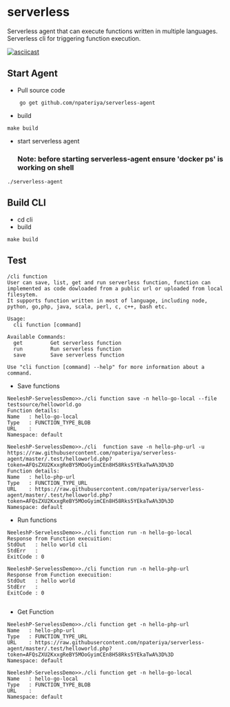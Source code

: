 # serverless
Serverless agent that can execute functions written in multiple languages. 
Serverless cli for triggering function execution.

[![asciicast](https://asciinema.org/a/7uozu03v844frxn3xpnvxm53u.png)](https://asciinema.org/a/7uozu03v844frxn3xpnvxm53u)

## Start Agent
- Pull source code 
```
    go get github.com/npateriya/serverless-agent
```
- build 
```
make build
```

- start serverless agent
  ### Note: before starting serverless-agent ensure 'docker ps' is working on shell ###
```
./serverless-agent
```

## Build CLI
- cd cli
- build 
```
make build
```

## Test
```
/cli function 
User can save, list, get and run serverless function, function can implemented as code dowloaded from a public url or uploaded from local filesytem.
It supports function written in most of language, including node, python, go,php, java, scala, perl, c, c++, bash etc.

Usage:
  cli function [command]

Available Commands:
  get         Get serverless function
  run         Run serverless function
  save        Save serverless function

Use "cli function [command] --help" for more information about a command.
```

- Save functions

```
NeeleshP-ServelessDemo>>./cli function save -n hello-go-local --file testsource/helloworld.go
Function details:
Name   : hello-go-local
Type   : FUNCTION_TYPE_BLOB 
URL    :  
Namespace: default

NeeleshP-ServelessDemo>>./cli  function save -n hello-php-url -u https://raw.githubusercontent.com/npateriya/serverless-agent/master/.test/helloworld.php?token=AFQsZXU2KxxgReBY5MOoGyimCEn8H58Rks5YEkaTwA%3D%3D
Function details:
Name   : hello-php-url
Type   : FUNCTION_TYPE_URL 
URL    : https://raw.githubusercontent.com/npateriya/serverless-agent/master/.test/helloworld.php?token=AFQsZXU2KxxgReBY5MOoGyimCEn8H58Rks5YEkaTwA%3D%3D 
Namespace: default

```


- Run functions

```
NeeleshP-ServelessDemo>>./cli function run -n hello-go-local
Response from Function execuition:
StdOut   : hello world cli
StdErr   :  
ExitCode : 0 

NeeleshP-ServelessDemo>>./cli function run -n hello-php-url
Response from Function execuition:
StdOut   : hello world
StdErr   :  
ExitCode : 0 


```

- Get Function 

```
NeeleshP-ServelessDemo>>./cli function get -n hello-php-url
Name   : hello-php-url
Type   : FUNCTION_TYPE_URL 
URL    : https://raw.githubusercontent.com/npateriya/serverless-agent/master/.test/helloworld.php?token=AFQsZXU2KxxgReBY5MOoGyimCEn8H58Rks5YEkaTwA%3D%3D 
Namespace: default

NeeleshP-ServelessDemo>>./cli function get -n hello-go-local
Name   : hello-go-local
Type   : FUNCTION_TYPE_BLOB 
URL    :  
Namespace: default

```